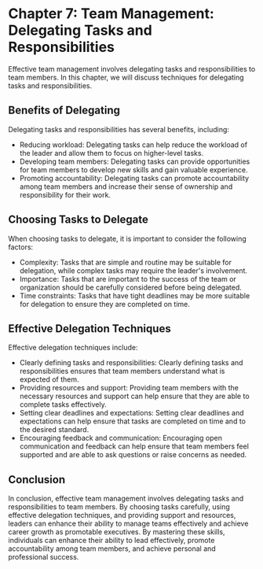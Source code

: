 Chapter 7: Team Management: Delegating Tasks and Responsibilities
=================================================================

Effective team management involves delegating tasks and responsibilities to team members. In this chapter, we will discuss techniques for delegating tasks and responsibilities.

Benefits of Delegating
----------------------

Delegating tasks and responsibilities has several benefits, including:

* Reducing workload: Delegating tasks can help reduce the workload of the leader and allow them to focus on higher-level tasks.
* Developing team members: Delegating tasks can provide opportunities for team members to develop new skills and gain valuable experience.
* Promoting accountability: Delegating tasks can promote accountability among team members and increase their sense of ownership and responsibility for their work.

Choosing Tasks to Delegate
--------------------------

When choosing tasks to delegate, it is important to consider the following factors:

* Complexity: Tasks that are simple and routine may be suitable for delegation, while complex tasks may require the leader's involvement.
* Importance: Tasks that are important to the success of the team or organization should be carefully considered before being delegated.
* Time constraints: Tasks that have tight deadlines may be more suitable for delegation to ensure they are completed on time.

Effective Delegation Techniques
-------------------------------

Effective delegation techniques include:

* Clearly defining tasks and responsibilities: Clearly defining tasks and responsibilities ensures that team members understand what is expected of them.
* Providing resources and support: Providing team members with the necessary resources and support can help ensure that they are able to complete tasks effectively.
* Setting clear deadlines and expectations: Setting clear deadlines and expectations can help ensure that tasks are completed on time and to the desired standard.
* Encouraging feedback and communication: Encouraging open communication and feedback can help ensure that team members feel supported and are able to ask questions or raise concerns as needed.

Conclusion
----------

In conclusion, effective team management involves delegating tasks and responsibilities to team members. By choosing tasks carefully, using effective delegation techniques, and providing support and resources, leaders can enhance their ability to manage teams effectively and achieve career growth as promotable executives. By mastering these skills, individuals can enhance their ability to lead effectively, promote accountability among team members, and achieve personal and professional success.
